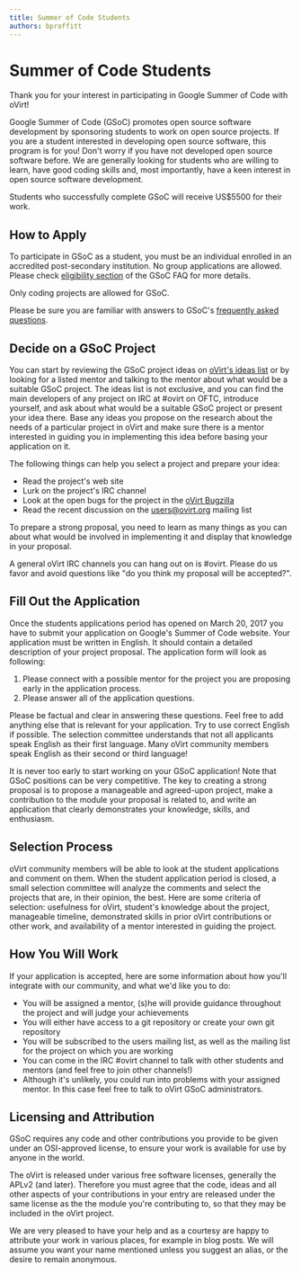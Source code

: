 ```yaml
---
title: Summer of Code Students
authors: bproffitt
---
```


<!-- TODO: Content review -->

# Summer of Code Students

Thank you for your interest in participating in Google Summer of Code with oVirt!

Google Summer of Code (GSoC) promotes open source software development by sponsoring students to work on open source projects. If you are a student interested in developing open source software, this program is for you! Don't worry if you have not developed open source software before. We are generally looking for students who are willing to learn, have good coding skills and, most importantly, have a keen interest in open source software development.

Students who successfully complete GSoC will receive US$5500 for their work.

## How to Apply

To participate in GSoC as a student, you must be an individual enrolled in an accredited post-secondary institution. No group applications are allowed. Please check [eligibility section](https://developers.google.com/open-source/gsoc/faq#what_are_the_eligibility_requirements_for_participation) of the GSoC FAQ for more details.

Only coding projects are allowed for GSoC.

Please be sure you are familiar with answers to GSoC's [frequently asked questions](https://developers.google.com/open-source/gsoc/faq).

## Decide on a GSoC Project

You can start by reviewing the GSoC project ideas on [oVirt's ideas list](/community/activities/summer-of-code/#ovirt-ideas-for-google-summer-of-code-2017) or by looking for a listed mentor and talking to the mentor about what would be a suitable GSoC project. The ideas list is not exclusive, and you can find the main developers of any project on IRC at #ovirt on OFTC, introduce yourself, and ask about what would be a suitable GSoC project or present your idea there. Base any ideas you propose on the research about the needs of a particular project in oVirt and make sure there is a mentor interested in guiding you in implementing this idea before basing your application on it.

The following things can help you select a project and prepare your idea:

*   Read the project's web site
*   Lurk on the project's IRC channel
*   Look at the open bugs for the project in the [oVirt Bugzilla](//bugzilla.redhat.com/buglist.cgi?bug_status=__open__&content=oVirt&no_redirect=1&order=relevance%20desc&product=&query_format=specific)
*   Read the recent discussion on the <users@ovirt.org> mailing list

To prepare a strong proposal, you need to learn as many things as you can about what would be involved in implementing it and display that knowledge in your proposal.

A general oVirt IRC channels you can hang out on is #ovirt. Please do us favor and avoid questions like "do you think my proposal will be accepted?".

## Fill Out the Application

Once the students applications period has opened on March 20, 2017 you have to submit your application on Google's Summer of Code website. Your application must be written in English. It should contain a detailed description of your project proposal. The application form will look as following:

1.  Please connect with a possible mentor for the project you are proposing early in the application process.
2.  Please answer all of the application questions.

Please be factual and clear in answering these questions. Feel free to add anything else that is relevant for your application. Try to use correct English if possible. The selection committee understands that not all applicants speak English as their first language. Many oVirt community members speak English as their second or third language!

It is never too early to start working on your GSoC application! Note that GSoC positions can be very competitive. The key to creating a strong proposal is to propose a manageable and agreed-upon project, make a contribution to the module your proposal is related to, and write an application that clearly demonstrates your knowledge, skills, and enthusiasm.

## Selection Process

oVirt community members will be able to look at the student applications and comment on them. When the student application period is closed, a small selection committee will analyze the comments and select the projects that are, in their opinion, the best. Here are some criteria of selection: usefulness for oVirt, student's knowledge about the project, manageable timeline, demonstrated skills in prior oVirt contributions or other work, and availability of a mentor interested in guiding the project.

## How You Will Work

If your application is accepted, here are some information about how you'll integrate with our community, and what we'd like you to do:

*   You will be assigned a mentor, (s)he will provide guidance throughout the project and will judge your achievements
*   You will either have access to a git repository or create your own git repository
*   You will be subscribed to the users mailing list, as well as the mailing list for the project on which you are working
*   You can come in the IRC #ovirt channel to talk with other students and mentors (and feel free to join other channels!)
*   Although it's unlikely, you could run into problems with your assigned mentor. In this case feel free to talk to oVirt GSoC administrators.

## Licensing and Attribution

GSoC requires any code and other contributions you provide to be given under an OSI-approved license, to ensure your work is available for use by anyone in the world.

The oVirt is released under various free software licenses, generally the APLv2 (and later). Therefore you must agree that the code, ideas and all other aspects of your contributions in your entry are released under the same license as the the module you're contributing to, so that they may be included in the oVirt project.

We are very pleased to have your help and as a courtesy are happy to attribute your work in various places, for example in blog posts. We will assume you want your name mentioned unless you suggest an alias, or the desire to remain anonymous.
